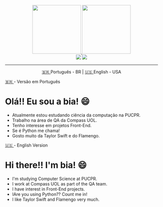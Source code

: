 <!--
**BeatrizJardimm/BeatrizJardimm** is a ✨ _special_ ✨ repository because its `README.md` (this file) appears on your GitHub profile.

Here are some ideas to get you started:

- 🔭 I’m currently working on ...
- 🌱 I’m currently learning ...
- 👯 I’m looking to collaborate on ...
- 🤔 I’m looking for help with ...
- 💬 Ask me about ...
- 📫 How to reach me: ...
- 😄 Pronouns: ...
- ⚡ Fun fact: ...
-->

<div align="center">
  <a href="https://github.com/BeatrizJardimm">
  <img height="160em" src="https://github-readme-stats.vercel.app/api?username=BeatrizJardimm&show_icons=true&theme=dark&include_all_commits=true&count_private=true"/>
  <img height="160em" src="https://github-readme-stats.vercel.app/api/top-langs/?username=BeatrizJardimm&layout=compact&langs_count=7&theme=dark"/>
</div>
  
  
<div align="center">
  <a href="https://instagram.com/biajard" target="_blank"><img src="https://img.shields.io/badge/-Instagram-%23E4405F?style=for-the-badge&logo=instagram&logoColor=white" target="_blank"></a>
  <a href="https://www.linkedin.com/in/paula-beatriz-jardim-11882521a/" target="_blank"><img src="https://img.shields.io/badge/-LinkedIn-%230077B5?style=for-the-badge&logo=linkedin&logoColor=white" target="_blank"></a> 
 </div>

<hr>

<div align="center">

  <a href="#portugues"> 🇧🇷 </a> Português - BR | <a href="#english" > 🇺🇸 </a> English - USA

</div>

<a href="#portugues"> 🇧🇷 </a> - Versão em Português

# Olá!! Eu sou a bia! 😄


- Atualmente estou estudando ciência da computação na PUCPR.
- Trabalho na área de QA da Compass UOL.
- Tenho interesse em projetos Front-End.
- Se é Python me chama!
- Gosto muito da Taylor Swift e do Flamengo.


<a href="#english" > 🇺🇸 </a> - English Version

# Hi there!! I'm bia! 😄


- I'm studying Computer Science at PUCPR.
- I work at Compass UOL as part of the QA team.
- I have interest in Front-End projects.
- IAre you using Python?? Count me in!
- I like Taylor Swift and Flamengo very much.